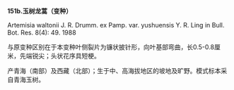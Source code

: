 **151b.玉树龙蒿（变种）**

Artemisia waltonii J. R. Drumm. ex Pamp. var. yushuensis Y. R. Ling in Bull. Bot. Res. 8(4): 49. 1988

与原变种区别在于本变种叶侧裂片为镰状披针形，向叶基部弯曲，长0.5-0.8厘米，先端锐尖；头状花序具短梗。

产青海（南部）及西藏（北部）；生于中、高海拔地区的坡地及旷野。模式标本采自青海玉树。
